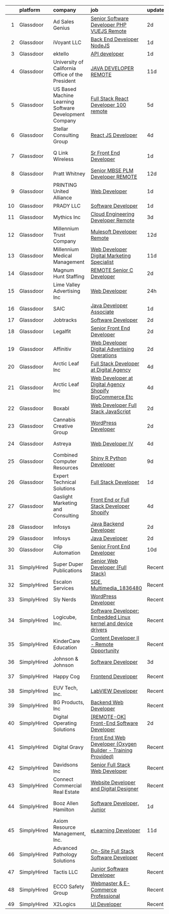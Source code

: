 

|    | platform    | company                                                | job                                                                                                                                                                                                                                                                                                                                                                                                                                                                                                                                                                                                                                                                                                                                                                                                                                                                                                                                                                                                                                                                                                                                                                                                                                                                                                                                                                                          | update_time   | location                    |
|---:|:------------|:-------------------------------------------------------|:---------------------------------------------------------------------------------------------------------------------------------------------------------------------------------------------------------------------------------------------------------------------------------------------------------------------------------------------------------------------------------------------------------------------------------------------------------------------------------------------------------------------------------------------------------------------------------------------------------------------------------------------------------------------------------------------------------------------------------------------------------------------------------------------------------------------------------------------------------------------------------------------------------------------------------------------------------------------------------------------------------------------------------------------------------------------------------------------------------------------------------------------------------------------------------------------------------------------------------------------------------------------------------------------------------------------------------------------------------------------------------------------|:--------------|:----------------------------|
|  1 | Glassdoor   | Ad Sales Genius                                        | [Senior Software Developer   PHP VUEJS  Remote ](https://www.glassdoor.com/partner/jobListing.htm?pos=118&ao=1110586&s=58&guid=000001810e945f5689c8c63313ddb813&src=GD_JOB_AD&t=SR&vt=w&ea=1&cs=1_6f0085c1&cb=1653807014120&jobListingId=1007895537562&cpc=4B4B39186BDA197B&jrtk=3-0-1g4798ns5r18m801-1g4798nsipkmu800-d000c15c1b207bfa--6NYlbfkN0CnuZqHB0fw7qMnYaPcmJwEEhiN8GGpVqO0if3u8nDOuuKrZceSCTX0MNkTfpjoge48nVZr9hPtB8FBMemkCnn9uRSsnu_9Sk1C-pi2ZNsXP38lJnYFZ2LadsD1YTMkMh3CowQp37AU3loUcWaRR_mS__TNDySGYCAw2lhdwh2tbmXbY7Eh7KMGwdRI0GBgOU4tHv3mE3QA1FxYhQ7RPi_g9yiev-mBPHT_uHgemdt-RJLJCcqfXivWdDI27unrbpu_p9AXeBrM-_viBKJXJTP32xSnpgeDPx0-0R7WCKObdzod2sr4nn1usiYu4zm3ZjCk4TS2ldJftAM-2LyrMOzUgQqhVijLuIjBrmKbA_rKP2cbnXVG3At-O-44HyVH7Ax-SGcugYXluzsMw23xyeFsUfnJKIDLwXGW2gBYcZBNC1CG8yCyCca_2QfmSFSdbtY0zS_PaF1equsVXZzZgKlBdCKu3PVGZic-2pOwnnZgYWl_aDIIKAvuexRCOCQ__0_F6TVLzPHMnfr--7ZkhDoeuQLnpag3wzs%3D)                                                                                                                                                                                                                                                                                                                                                                                                                                                                      | 2d            | Colorado                    |
|  2 | Glassdoor   | iVoyant LLC                                            | [Back End Developer  NodeJS ](https://www.glassdoor.com/partner/jobListing.htm?pos=113&ao=1110586&s=58&guid=000001810e945f5689c8c63313ddb813&src=GD_JOB_AD&t=SR&vt=w&ea=1&cs=1_02be4f6f&cb=1653807014119&jobListingId=1007898627594&cpc=ACAF1607C5C1E404&jrtk=3-0-1g4798ns5r18m801-1g4798nsipkmu800-c31ee4cfa4448925--6NYlbfkN0Bs2Ofjd4OsgI7hEPIj0HwQ8E6hj0JPplSdKL0PTkrisDp5svAO3gy9WqkCxWh_9jX42kzT9IxjzMImroualrMDdta4yJFWZQeo5zlmgk6LOEJ3T8V3wlQcuDU6noQVMO4nRMFMBIveRSBiwKn8WXYH9cSCcnVNg-sFF3256WotZpkFt-8fqoReTzJOaaWZZPHBI5ShCDeIrLlQp3B32BTH0_feGqnMqJYnQ7Z7SfTKkf24U5MrgYxBi9OJNhAyOTZ6ADaJPI9F5tMw0KmkZ1NB_y8wSytn-4sKjXEGKFiiHYm-eU_-Fo5RdazonVsTBcxCjuwaIC1pyiQJ6o6a26RNBsxNwnZdN2bimkp8IuNE_626sKdnEXYdmeGz91iRu-HaIHUvYPjdduBa9ma6u9WUrXxntL-fyBIU9xKZLJ5e-chW2_VTFRVfBNbF2K1RXSLt7OOS3auRFzd7cMlp9GxuxTTKTq-r7E7QM987cQ9gUELq9A7Vu49RcEmzZ6jqJSs%3D)                                                                                                                                                                                                                                                                                                                                                                                                                                                                                                                         | 1d            | Remote                      |
|  3 | Glassdoor   | ektello                                                | [API developer](https://www.glassdoor.com/partner/jobListing.htm?pos=121&ao=1110586&s=58&guid=000001810e945f5689c8c63313ddb813&src=GD_JOB_AD&t=SR&vt=w&ea=1&cs=1_cad6536e&cb=1653807014120&jobListingId=1007898560013&cpc=D3E44275D43A938E&jrtk=3-0-1g4798ns5r18m801-1g4798nsipkmu800-499effc080e1b507--6NYlbfkN0CLjQmfy67UqlWxJvyH5uxFrQGBFL1cdeZdgq-fUlKTljvii19VO40o9hODfeR06z5VeUgGmXxwDd1apIz3q5bGrSyFsw2nVv8A9keZ_TV-YXdizNpzTxiyoEv-DYYeu7i0uAdRawfgv9BwPsqBCOdbji7-x1LgmFzzevUEsA-ff-qen00aE-ebt5rEZAWcOtoqJu7NCZ1bh0H_5X7pqI4RRHdw-m96Rj1OG0OOcgSYqp6xnUWwmweAk883gfvef2ywHCdU5-6bIM7R372Qu8EfEOHoBiMgVn-DGYVMmzGudMvGekDEV_IEF1NxjOOjgAC1gCNQkwHSWOdtGdqNjWlvF3lHb2SX6J7Y1mmWHq7YA_BGv1oQtMcE-cMt1j7r0lEnIQ3cbHo5n0dw0DHE3XZywpexxRgcPV2R0TB-Y9eJkRyPq2SwedqcTrWEIxfLyoxg7NnaL20s9m0aFx_--Qz-lPUk6Ti926BVnFvZP4hCIF77wroarL03xL9Gf9lqD4k%3D)                                                                                                                                                                                                                                                                                                                                                                                                                                                                                                                                       | 1d            | Remote                      |
|  4 | Glassdoor   | University of California Office of the President       | [JAVA DEVELOPER  REMOTE ](https://www.glassdoor.com/partner/jobListing.htm?pos=104&ao=1110586&s=58&guid=000001810e945f5689c8c63313ddb813&src=GD_JOB_AD&t=SR&vt=w&cs=1_0daa0154&cb=1653807014117&jobListingId=1007870145143&cpc=A156626C531925F6&jrtk=3-0-1g4798ns5r18m801-1g4798nsipkmu800-8c72652d2de3cadb--6NYlbfkN0Dnp2LephtxTY1B2A7VcUmvmk8GRfnShLS39KpoUMWJLQ0obViC7tx8Ym6rWZ0XkFtFXskJN6u0YhB_JtnhyL_MUg5dxjzLcwnkBDxUlxpCtA8OxFalwu_E4e1aOuRg0l2dhGcseJy3frEr1WGkmRVeQwvNR_7iul-8xLy48amXYYM3X-8DJDL3AWhT-7d6Z1uejaz-vEUwPuOOjnbwbOa9AcLRGKeuxaWaJ1C8YiT7e8t6FLNKRDT98s0dj1IoNDlMOGOa_D9ryxkR1sH2XRkEbynWDE6VPpYeyQZlPUgQsEXxx8B4Wp0xOlXXW-pc2TzzH7xhiir-3X7bdPbGriSO5Laiu8wAkbRPlZH-KhjW1OlHiNqz826wjgGTb8w6RG1gIxSzKmKRyhHU3kU6LZUyMMPHrNr_wKKc0G5GajeiPUuA0bWCbsSaHmHHDf-EFXw%3D)                                                                                                                                                                                                                                                                                                                                                                                                                                                                                                                                                                                                  | 11d           | Oakland, CA                 |
|  5 | Glassdoor   | US Based Machine Learning Software Development Company | [Full Stack React Developer  100  remote ](https://www.glassdoor.com/partner/jobListing.htm?pos=126&ao=1110586&s=58&guid=000001810e945f5689c8c63313ddb813&src=GD_JOB_AD&t=SR&vt=w&ea=1&cs=1_df45fb04&cb=1653807014121&jobListingId=1007885699412&cpc=149B3D5996025BBA&jrtk=3-0-1g4798ns5r18m801-1g4798nsipkmu800-ddc8e17717378d8f--6NYlbfkN0CSV-gn3IqUyQ72S4DWqRNAWMOMkRukKFbbT1DZK8ueMgLdEnb96pBUgjiwA2JbuNGF0SpPxIIV7B10Cj4WLKlTt1pzhImccnjro4QjdqfPh_EcNdlNbWK3fYQw_a9ygKSY3mMBiLpWTjHQaXpX3fHXhGbYyXvDrVYDS_01Mmg_m-mkTCuoTKVb7FVSkXJChXwBFkqq_GkkFxIClwB1Py7sshRBFdx6PliZRbBI2XvbsCvJ7Mqs2pvMfm8HNL6uZX73DOdq2CHmNr2-HWtv3GE63igVeciWtezVTYGvA_DQyRxbOJ2tQv7NsFrwSErLz1gyNLs7sq9wRb38njmn6MFhOavxKKKGOCXyZ6mNWqOcf46-1YKh-cwFbLS1NiN_RT7sTATghDosiIsbpuTVMIkL7BJMryXn1KcmMx2fyu0lwinBDnEFh6vJJPDcy-wzKGRrk97GmVT9el6QBbIhGHKTlh8ThnWK0Ci8IIfFobf3jCelRGmdw8eU24gNlaIW4ZSSaEaAxpsLkgmp2Kxs-stO)                                                                                                                                                                                                                                                                                                                                                                                                                                                                                          | 5d            | Remote                      |
|  6 | Glassdoor   | Stellar Consulting Group                               | [React JS Developer](https://www.glassdoor.com/partner/jobListing.htm?pos=115&ao=1110586&s=58&guid=000001810e945f5689c8c63313ddb813&src=GD_JOB_AD&t=SR&vt=w&ea=1&cs=1_f0ada3c1&cb=1653807014119&jobListingId=1007889997349&cpc=496C5EE6B32F83EE&jrtk=3-0-1g4798ns5r18m801-1g4798nsipkmu800-97180a104c3eae65--6NYlbfkN0C-zR9IntZD4km_Wesm1KEQfJxXmKPuu1gDgE3J9WWnipnzOKUGSmt7nfttg_nyMW1yI2k8Ul34rdkek2_zQY414wF_SG0PCSGMPXjWU7_U-xIz9eZN_-iqO8yIUUj-oGrXtKnIg369g3jQMrzwkGVXf4yJ7nQbw2INsl_fmXxiEPswZMB5R45McHUnGrzIFB6I3WMFtY02aY7lXUJArwBxkFInd6A3MjhKozkYtd3ppuH-bAUiapYO7cOGzV-83KAQIkgne7eXakg8pMygi272XuGZITmW-GlyHzRI1bDGveL3ha3s_sRVZGF5MiK3s-TR4lml395h3ERQTt5qV0NIL6C-0j4kMTqjRmETc7kMjs4fMgc1POe76-cRCCw2AZzuSUaQ-MVr8fABnK1IZVmVWFVYrVm6HyYEnc5xB4ITUW2YO1cIyphGLZLvuuMz0VHZVHeRgR2PQ7JxwUd3hYEoM7eW25UzhZirjnujGwO0umS7WrompoAPVSevdlzGNLS9PC2cZ3E1qw%3D%3D)                                                                                                                                                                                                                                                                                                                                                                                                                                                                                                                    | 4d            | Princeton, NJ               |
|  7 | Glassdoor   | Q Link Wireless                                        | [Sr  Front End Developer](https://www.glassdoor.com/partner/jobListing.htm?pos=102&ao=1110586&s=58&guid=000001810e945f5689c8c63313ddb813&src=GD_JOB_AD&t=SR&vt=w&ea=1&cs=1_972dda4a&cb=1653807014117&jobListingId=1007899211822&cpc=2E501789DE211149&jrtk=3-0-1g4798ns5r18m801-1g4798nsipkmu800-ed2c635e53c5a919--6NYlbfkN0C1n-7uwLBmXreK9Hz04i1NaXR3ByHk8AHoFYtQOHcuct8v_y8Q8Nx7VN8nEPBN_jboIi0IHUUn3UfwUUKdVW2VhENeeKnEx5kMZjYaVGmfZkc0yAv5v91p0Xw3eeruN3QXteC0skwkNIveu6TFRC0Vn1Ak93wupAfGKu1wfqPcmKw9eYs3q2-mFLvzmXnT4M_Q9hP6nAdbXUbROsCvnwfI0a0ksGvU7APhTSXNQI-Uw7AVeDlaOXFTMwxZRDhEZlWe8ByhEqxnmPzgmQ-ppyAlrsl8oGBH0vpDqci66DPl-7UIWjWaFId7QA4j95LHzaVc5e0gRp8Fo85KSGWnNUssd1mDZ5X9h3UeLhnHsz5FdfyGy5bwB68zudVJOhQ1595feFpQKq_cF4XNrCklSoGALI4X20n5829xrdEMBVY_DCVN0iGHSXzDqFlUX-I53uS4qwpXWvBIIioCFig8bRju-iVMFsE5_ukCwbu6CViTOn-bk7UKTmtYLWwFxyWUuHUeIDE7Dd7E1w%3D%3D)                                                                                                                                                                                                                                                                                                                                                                                                                                                                                                               | 1d            | Fort Lauderdale, FL         |
|  8 | Glassdoor   | Pratt   Whitney                                        | [Senior MBSE PLM Developer  REMOTE](https://www.glassdoor.com/partner/jobListing.htm?pos=128&ao=1110586&s=58&guid=000001810e945f5689c8c63313ddb813&src=GD_JOB_AD&t=SR&vt=w&cs=1_d8b7c725&cb=1653807014121&jobListingId=1007865501586&cpc=45DC3EB807283E85&jrtk=3-0-1g4798ns5r18m801-1g4798nsipkmu800-a51004b28545bd0e--6NYlbfkN0AmeoOzMpFeQa4nQauBOkgcasiRGbz5T5YfctgmEyRynu_B7G8R18zY3QvB_Ozxzaa_Aq5b-oEUSjsLHODoWQDaA7RdtE-QN4mSB7B4hf6V48DBggxRggw5aUXBOttuuONLVu0RGIvKthxZP0NA1GttSvPBxSIn_JEhtNqcBdLD4XOHDJ5ibDz9DMzZV6BB8qw8H_LvcSOeA1r6x5xU3Q-UknLQLjv_l8VaiARvE7kDfq6P4hX_0kmJSG-Wx7yx6EmO8pa8Zs7wp8FiAU5ZntUZVgpVZfzwniESDbUEJy_FTEc8sEbkNgkk87KOClfQlkXAJPeJqPNIjxsmBmK8TgUozp9I2ztvOzflriqGOxXNI-migV4aTL4OWUU6p7NcsfpRneiR-XzRUNzX8ZVEqVGVBwe3_FoD1rp9yqE2MAMvmoR3GHvqnd9oWiWBQ3v7DY0FDFNOciUe04YigjJiY-0EMYm75IcFKiQpiI_mwm4Lyhawn0iB6l_KD61I9V3zEzjTfXyvAFh7kQQJI6lIaZjBfqQiJql5oQnrnIIK5eXb-5bU6_qZkND4Zvnnyje0gmC5VReSatTa7SlodFzzAmi_EQ1pnTkGw9BwLRrMURXJXeFtVfQfwamA72vGbgQcbYbMu2Ffhifk7LIiMhkQFpW47LlyUw11pqoUPqngN_yjkvZ7A6fjRVcpr5T8FSTdAoHyglO4BvZGad57imnyuLTx064BhiGJKtu45O60PaFSg8mnoghXjEo3vhG46tnZxQr55FxuHJTrEs0YXJB6LAMBun6iJIAWiBO4pyBSe2cdcFtEitqwdYq70TpSENlITTmMxog-MX3i9g%3D%3D)                                                                                                                                                                          | 12d           | East Hartford, CT           |
|  9 | Glassdoor   | PRINTING United Alliance                               | [Web Developer](https://www.glassdoor.com/partner/jobListing.htm?pos=122&ao=1110586&s=58&guid=000001810e945f5689c8c63313ddb813&src=GD_JOB_AD&t=SR&vt=w&ea=1&cs=1_da20bb94&cb=1653807014120&jobListingId=1007898385089&cpc=D3E44275D43A938E&jrtk=3-0-1g4798ns5r18m801-1g4798nsipkmu800-dc81e49fc931dd62--6NYlbfkN0CRj-sOtPusTLJq9MblLSm6Cds9QWEY5eHHm3cA7ZelnFRzC79Q-ko1-LazN7AL-IGfamo1ZcxnpDw7aZD40s5A8rpCvNB6w3VlgB5HW-HqSTLgjU0um8546ZPGPmEBQ782FxJ-OhvmLxVZQojgLs1JmzLimVPSIol3M114wpxtD0-SvkhtldW0v23vmkd0BcUMgOyoIoyA8RECapMSEuxHKi1kcc_hVfZVNcz45bYFQMVP3gxb4fRD-pJNnzgYfeg20cpLOKRyYngT4vx6FnHk7D0uUVYLSaGKyyFaVMGec8_Owoy0OL6ipzNjF7iha9mw9sfN_NTMC2iZGmAqgu-38IIu2c4bew3zf2RhXf448wBSw8Q_Ebfv8Waaow7x_uLCNolN_WdDFbSfbT28D81D7j0S7JXySwXrVyUpkIlsbckf3VU84K9-Px6rLMCnbxjvUTxRebA8WgR8z4S4U3RCt6zGkzldg19jEo-kseEdUFioAkOLVM5CitBdpgz-eI0%3D)                                                                                                                                                                                                                                                                                                                                                                                                                                                                                                                                       | 1d            | Philadelphia, PA            |
| 10 | Glassdoor   | PRADY  LLC                                             | [Software Developer](https://www.glassdoor.com/partner/jobListing.htm?pos=124&ao=1110586&s=58&guid=000001810e945f5689c8c63313ddb813&src=GD_JOB_AD&t=SR&vt=w&ea=1&cs=1_9dab66d7&cb=1653807014121&jobListingId=1007899234090&cpc=44CD5376B8534B8F&jrtk=3-0-1g4798ns5r18m801-1g4798nsipkmu800-e235f5c148da9244--6NYlbfkN0Az4JpwJVrrADXu_DWxmLyfhB9mRULV47dHxhUQSI-PgmURozpRjfO-WvnJiSuTa2CLcxPPEk4fywdmqRpgMPtTOMzpC3eyQ5Y9LecCKVYrKbiUGjJ3GkCcZ17ev_LOtX-MpebN-puXcA0-bPvwBstznC4-upckLMOBsxZGbds7snIQnXC0SOaDRpyvpUXQO0PzSrMfNiL9z-SEElt0LxXIFiyd89p960i-y2lcSNquhOIrkE2lyIHlVGeRCSZlFzzGhpJFec6PjU3dbT3cC5yRPBBH8labQvVJ_bToNlOUfbJDFjBPQM-_c11Wu973J8x_fdp4bSXf1Lz5jyYlpR7IonjHxa5BXHOMphSz8QRe6MoOgWUBhORrxzNptORLkmodCM2g651y_-UWlL74WzG2h45ywWOJm8Ls0CqVn1eGX6fclI5ZD1l7INUsD9-zcUUSRPt1auYNEMSR7KRpdzO_d16sbrj0kjwAXnMBWIjASKn-ftNfibTDUfeys13xPD0%3D)                                                                                                                                                                                                                                                                                                                                                                                                                                                                                                                                  | 1d            | Remote                      |
| 11 | Glassdoor   | Mythics  Inc                                           | [Cloud Engineering Developer   Remote](https://www.glassdoor.com/partner/jobListing.htm?pos=114&ao=1110586&s=58&guid=000001810e945f5689c8c63313ddb813&src=GD_JOB_AD&t=SR&vt=w&ea=1&cs=1_1b9a405b&cb=1653807014119&jobListingId=1007892866142&cpc=F793441F64F6F721&jrtk=3-0-1g4798ns5r18m801-1g4798nsipkmu800-3e0d522f6bf833ed--6NYlbfkN0CgQJE5u0W1de5YByp_XcVos34ugMuJ0GYWcyCERFOtZfKmRVqZ9Cw36sMd9z08XHleJ-muFSdVQuJK8LGEKmSd_IPMO-gVgqE4-8m95flZKcErevrHyioolIfJUwqv561AE1b7-TvlWfQCIFR-iIhUhqdE06yVBEqEEFx99CXt7HYlXRSjh8P749zQpx-5_avkOA0WlFaPlL3yyUAT6mzN_JKThqwocWjirN41THjxbGiGxDOHRt683llnPAg5dlCXvFgoBzGbBUT1DKyrNIGW48Qb2ifiFoO_DYnCvnyFJwtgxe5ZZdnaWc1wy58kniU6QaoRDYrvDifO6iZlabkAIWJusnC1itJqFiXincgpY56W_PaK9yUlB3TegjzqCRbzcmyNKITjfYZgePNt8EvKqWGCdGlc_qDnPs8ozIzdgAIFoTFFjgY9TdE5XkybRljs0sYJBKVCeEgijcN9VBJ8KBlN2Gv6QWhO30Xg-nn3WbvUOlGZrRDC5AT7N8O7pI55cvMJ6H7TW2kiWRb94V1y)                                                                                                                                                                                                                                                                                                                                                                                                                                                                                              | 3d            | Remote                      |
| 12 | Glassdoor   | Millennium Trust Company                               | [Mulesoft Developer  Remote ](https://www.glassdoor.com/partner/jobListing.htm?pos=110&ao=1110586&s=58&guid=000001810e945f5689c8c63313ddb813&src=GD_JOB_AD&t=SR&vt=w&cs=1_d3c53450&cb=1653807014118&jobListingId=1007868541025&cpc=6BBECBC74F3AC36E&jrtk=3-0-1g4798ns5r18m801-1g4798nsipkmu800-1a1318544031b412--6NYlbfkN0BwIStoljkgNLQ_aaIvu2n5fELbYajyHAh3N26XwBNPgLJpW2nVmDN9_AV9NeK8dV1opKRavOBDGd3gxo2dnUc-YkvySpbWo4_6hOZLIgfuEZRPqGEKvsAU-bpntV97BqQg_LzjH3bkOelyGANgCsQTsDTsCFQwJeb9R7xL4wfky9DK3aArgEFJrQPmlNvo2gbW9mK_eQP-tbxEQMpUQwtoap_yRfMTa_cYtFJoGcPuP5EmTQcbx2b6dx_3bVSLrkZ0gxrSzSBZz_RntDnvm2MSsTkmZ0XZjptQSNY_3FwclLlSwXWOH_NdmL73MkAgek_Gu4zKLZleVvep561s-6t6bq0xYE5PYgVWt9lMAG0laa5rJXsP_dBdNLntsAjhcqV07vV1ocXwQ22hG8Gbtx0syRiW-RIxzJ55MQpUBMViZzVs6Np9uEdTX-aRgStCzgiAi7IBoZ4_0gLamCxVP1xHXPToJA5zDWC8QL2Wze1fNyyt9vaYeFcQNX26PWd0qYU7i5lO2stuhF8lMJOgn4VWlMDil6hhDpTIOwkbFQMH8g%3D%3D)                                                                                                                                                                                                                                                                                                                                                                                                                                                                                | 12d           | Remote                      |
| 13 | Glassdoor   | Millennium Medical Management                          | [Web Developer Digital Marketing Specialist](https://www.glassdoor.com/partner/jobListing.htm?pos=117&ao=1110586&s=58&guid=000001810e945f5689c8c63313ddb813&src=GD_JOB_AD&t=SR&vt=w&ea=1&cs=1_58f44c51&cb=1653807014120&jobListingId=1007869986025&cpc=70E6D4E49C80165A&jrtk=3-0-1g4798ns5r18m801-1g4798nsipkmu800-3759dbe9a4ce3dae--6NYlbfkN0DudeOlpYjH2znl6O4VAEvkbgsbUODH6HZ0M1jTGfOFLdLGHo_quX3kksj6Sw_-o-f20h09_Oa90Z0g2M6L88BT0w7gjCunakcp5p5qTsrye5y3ECCOdSy4plnrYOLqIZFCMOwjWA3vo1saPraFjGFBsPWUtmrl7IbQXbkZ_VOQ0K3Yp4oFUqLtXr5nxpLKDTKBWAXZPqxNOE934wLkMtnZHPb6s7uALfuGux-MyV8hnJERuJYv7Qhy-Z9xm4WY6yDeyIPIQb5FdDVS_kPcEf8fM6yzfNoyfgG37O7UDV4zwsqsb10eEjpRSsKCFrIlSqNoKTYcQgxSk9NlEaaRgiwBtIAGdPWwIFd1aKenm3xkMAmUPnC67fRI3M2mqgcjqXLUoaM5577kSSueRdD2IP981fQdKUP-eTFba9fRBAhBujzmqq-59JjKYQxVdpZgnkNOUsrLAfy3G8Mdt8qwX9DjcciuhzVfnh6uDmt5q8fn15kM5izZTXL-KieBJQyuQIM5wx9QTBnUs6uKYaTtjuIZq2BQPnzEUO4%3D)                                                                                                                                                                                                                                                                                                                                                                                                                                                                          | 11d           | Melbourne, FL               |
| 14 | Glassdoor   | Magnum Hunt Staffing                                   | [REMOTE Senior C   Developer](https://www.glassdoor.com/partner/jobListing.htm?pos=105&ao=1110586&s=58&guid=000001810e945f5689c8c63313ddb813&src=GD_JOB_AD&t=SR&vt=w&ea=1&cs=1_06662645&cb=1653807014118&jobListingId=1007895703422&cpc=88FE657033F128A5&jrtk=3-0-1g4798ns5r18m801-1g4798nsipkmu800-5c8d2ca6aed499a9--6NYlbfkN0ApPMyXrjGHNZ4HOtR5bp3hW7-r3UAVomwaSEEjEZthep-agx4oXSa08i7oVUDa4fdpEF6mbITvhwDlNrvVNhxfsTx-J39Vcns4WqK86tj1148_EznPhsx56KjHykb2GGtUxZJIxAnyn13CHKeM0IdrILnB0fMNxNkYyFPSrQu4gliDPcKUXcmK9pj3_GWPqYGsB_Onyw8WIxLt4JkB5ye1ODscqy8LGKLX0n2-7MnloB2cY_F8v1X38osZ9H5euaPR6x1SdaQTciLfZ_MRAigOK2qCq0fGfMyAXTvAmcsroPRdiI3iuxFV9Q1A9KX32xJTXDmb4hYptxxqepKlTh3vIgucF5jvTYjD_a7FTGFmmPpZFFGJAoIFtZAbBL9tSeHrIOddxv2iQC7A8qo-2xAj8C7G2ykscUsKCKiZC02kfIY59DnIhKiyNdVSTQ3rXNSMNhojo7pJLpw32Mcmzyp9jtVuC2WROGAnvsJpOQATfrU1Z9NalmqSXPQjTWtPoQG7rNEXF2jn6KMaiNVpghta)                                                                                                                                                                                                                                                                                                                                                                                                                                                                                                       | 2d            | Remote                      |
| 15 | Glassdoor   | Lime Valley Advertising  Inc                           | [Web Developer](https://www.glassdoor.com/partner/jobListing.htm?pos=103&ao=1110586&s=58&guid=000001810e945f5689c8c63313ddb813&src=GD_JOB_AD&t=SR&vt=w&ea=1&cs=1_d6d5f6ec&cb=1653807014118&jobListingId=1007900012361&cpc=D1AB73242940E063&jrtk=3-0-1g4798ns5r18m801-1g4798nsipkmu800-324aa769b9f57d50--6NYlbfkN0DZZww-p_mr8GWlqIRBY21Wjl_Fk3kglyx5_HcxykVqweErWnar7kdIsclNeSzxr5-skRN3GO05n99IWbAgiL4pqCie00qKDHGTIU5S50Zy2HalT5oo2ztda4NrD2SjC_3aQfW0hzG6h_AHB8pa52I3G_raVlRMYZT9GVz8VpUhazXP_upPSFGs0ebZDd2j38oCwGnxwiYi1gCplIIQDN1ClR8632VMTPkqxLvfAiy3RezHws2ujIXJYuWKNGgu8V7KS0TIKMLqM7s_71TbyhIjZ272S5qMlodDVzr-5vyf6UMBqXgui6lCssYyxzgQWSFQgL_vT4r4fLnlPEGL932r0jA7mXOaMn9SCwEG3ZKlYHhUYOr5pFCIW2xkcsHwJm924IPqMktCNZeUf2YIT7csBJPg_5rhhcAM8iUfpXO2z-x26n1mkyA9ky0FUWLGaEoRliAfL1qRxtF1xbX22r7evkWwC9Utkrk6iNyDl2w0dT6m3NQ214b_K2C8IsLf0qxEBuXpyWhA-A%3D%3D)                                                                                                                                                                                                                                                                                                                                                                                                                                                                                                                         | 24h           | Mankato, MN                 |
| 16 | Glassdoor   | SAIC                                                   | [Java Developer Associate](https://www.glassdoor.com/partner/jobListing.htm?pos=119&ao=1110586&s=58&guid=000001810e945f5689c8c63313ddb813&src=GD_JOB_AD&t=SR&vt=w&cs=1_c98a09e7&cb=1653807014120&jobListingId=1007897899695&cpc=FB7E4A1762AE5BEC&jrtk=3-0-1g4798ns5r18m801-1g4798nsipkmu800-df0c66395f7e78fd--6NYlbfkN0AauYDK0PcpkAAwvqsYr42ytNXSoRmB0ySYhRIkJ-ozknMmzV10mP9D-ZXILu2789aPPnKN5DUYswoNyPUMPZpFXR2l8nNDNtb9X79hSBbVTB2xXE3eCt-xtK3o-bVb1XYUNZkVRGGbSeCDdEmcEriaThZizcXO1NUiqvsyQZZom6_a0LwvMJ686corr3-RWI9Tn-SGye__uu8onViamZQWqS45495F1YlN7vZOXQ50YlKhoY7uY5r7WufOzIwQGaW7ljSzUdjp9NCbKoS__PkTxStmprznu-OMRVQMYfhhR0dJo5zQfzKABe4gknU1cSL6De052PKdhkYD7iJQA5SJHHHj6nvhbhPcTQeADE_PWdXpa_0ya9BiaXFWpT-ey-yaHUtG4UxLy8EiMFEoBkg47TpM1xjh9_Ibmibc_7KL8cmASdXHrsxyzYsfLqj2Al2PS34mqySffgENWD8H_eI0-d5TnKMRhPvdlr4238fCrVq_Qwgz004cHrXcaFzI7QbVb3pQ-0XmrveISF-iywzFKSWBFvyAU4n8ESa_AjCnrvZM16OXslZLGSH86WxnlOIPLCPsP5qxJvEIfB5_nVA7QUInogBydzGboNqHsrauRNrF6_qPPLaTGCKGRNSVE8JatB0RN97scjd421Qehr4msrqIBMglH6OVi157SkGai38CF7RNkmaHxzL23o9zEh_Iex7aIySeNJfCABlPo8L61YAPBpzPK8EE9PmzSh_RI6AiB5DbxWc4o8dZGALcA6dm7IMOW5p79YDsTAYcbFrjcB7uS35J7eSmVabflP_hdn9XaQS6jm49jERcsq6rmcsqksnIRZk_Key7e7Wi8zy-VshzorTa4mmzpoDwKVtijNuUzrmFPyDrxS_e_NxZNO-BrxPLxi8nSpaypPmnZNaVkh4Swovs6kuge96u6Rv26JPvWWZq5QMg4SXlkL-jBr5CqNgXlfhnWVz_0Wzm5LOhzAil0kbbBhWfvFmuvuQs-nhEHmbtUgnLyRpaiqbe9-w%3D) | 1d            | Ashburn, VA                 |
| 17 | Glassdoor   | Jobtracks                                              | [Software Developer](https://www.glassdoor.com/partner/jobListing.htm?pos=130&ao=1110586&s=58&guid=000001810e945f5689c8c63313ddb813&src=GD_JOB_AD&t=SR&vt=w&ea=1&cs=1_8605f1df&cb=1653807014122&jobListingId=1007895494832&cpc=036CEF58F9688075&jrtk=3-0-1g4798ns5r18m801-1g4798nsipkmu800-b90f87937bde63a7--6NYlbfkN0AM-MkqZ0hUtGiVdHIrk1Eibplew1JWmLuun28b0xIKH0ePX5yctfbTl_s6Ocw_2-0-xIqjghaF4LXDO6ITXPBnqxH2e6mXZKcugSFT1Cjd13g45sWuh6ps9O4dmpxOfbAIXdb6nE8kJ091B9aJoqk6TW0LEtelfG8_1_RrpdY8h_dvRtL_-GOmsJssV_-LI1ww1RWrCwjTHP6THP8iqjWmUIloa525nbzbBa03GW71ET87MYVbMBI7sAgjwepyJLl30npm6efqsnwStli99_0tUCz2VFh7EmKe0yb6F2DzigFehGHkk1izOniJgtJAPzyb0mXJto2lboBG6aDDqmc6TG8RmoCIALB8L30tqNwKhykXhsGkkmwiw4MpFDwggkljOi-y924Sb6Srp6qwXVzi3-UgQ929s41QOekgORRzTtfQn8tuiKoCLeXtmciGE1l3gslP0ApdHoJ6urNmpIPnmoXmMZBNtQ3KpaUWa0CI3MNrkjDMj4g5cK6r6tjHs0s%3D)                                                                                                                                                                                                                                                                                                                                                                                                                                                                                                                                  | 2d            | Florida                     |
| 18 | Glassdoor   | Legalfit                                               | [Senior Front End Developer](https://www.glassdoor.com/partner/jobListing.htm?pos=125&ao=1110586&s=58&guid=000001810e945f5689c8c63313ddb813&src=GD_JOB_AD&t=SR&vt=w&ea=1&cs=1_8ef752ab&cb=1653807014121&jobListingId=1007895236462&cpc=C19BE7EA145E205E&jrtk=3-0-1g4798ns5r18m801-1g4798nsipkmu800-933b07dfd4c6be83--6NYlbfkN0CxFT2HWqTq8mDizs098gCJTVHR58R6M2w3_w17s2jmZa3SxZxSjjIqC9O3o9NhfALvWh24vQWT65uprqv2rvKNlW_kbxegJ2KTyrt5z7m7YFfrTIPsMZ0nDAkzQwSMEm9dAIAVo1Ay6FHXo8C_Lb3b50NuuzdvDorxnAH_O7ZoMO-_LyUhUMcCiZtXH7XwBejLbexV5s4qfSfhtGHtSs5uR-fYHEb8tQecX0Dw8FoZipr5X9vM__SvUHrVAg5yx2iuMaavyv56w1X97DH7-rAtxpf-0xwNuKuRVOvhSZik4trv0MSwTwc-K9K0lleGz7lWq1PnCB6HJvV8I_NZ32PygSMDqmSHHgfv0OJQnL8vdwSvt5xLYKIh0W8xqrxWpYpdnryI00BN_1C8-Jj0mBIIhzchqBL8DDNU1GyfrtDzWrDQq5OlK0f1FOD8JpS3Z80R6nkLU1JYM54cEZLGQ-HF7snFYgjp-BWu9uRtVcBuwNqk1TKsBFGW0uNXDe-n3lA%3D)                                                                                                                                                                                                                                                                                                                                                                                                                                                                                                                          | 2d            | Remote                      |
| 19 | Glassdoor   | Affinitiv                                              | [Web Developer  Digital Advertising Operations](https://www.glassdoor.com/partner/jobListing.htm?pos=120&ao=1110586&s=58&guid=000001810e945f5689c8c63313ddb813&src=GD_JOB_AD&t=SR&vt=w&ea=1&cs=1_fe036b9f&cb=1653807014120&jobListingId=1007895551896&cpc=BAB9AA3F436D8911&jrtk=3-0-1g4798ns5r18m801-1g4798nsipkmu800-25825ff8010d79fb--6NYlbfkN0CEeptSDSJRdFHdgLdSoRofhgpR0AjgnI35T88L0i4sBqovLyy3Y1urXYul9N24X9EMKJWsGVuiiLVTazFMz2YT20TdSIW5VJR-wU_WMYL1FAlLAeC_YCRjS3kDFO2_fiFKvsDiLhAEsyHKeRdEppoyo_9_XeYfgfZbeh_HJ973gFXcsrwDPYgVXzqWySC4jZeki2j45OsYrit1gLQrwGBN6D5mMde9mVnIqwRMlL9Ez0qG7S86lf1sBXT5FyWFm5bNRl3TI2LsEOcyvo24OA5NAjyul-voE3yqXl-4TtYaG3Lj0c0alFbCUzGwBxLhgtXyVhXbH4G2804mhkAS9DnmXLFAEapbr4t5au4DeFzvAFjWfAIyNVZx8NdMF5s5nMu7LNQ-g3Q_zMvxgAe4PxDQaWpuwKO4zwCDIN23EU0MEft9wrrCJNr61MONEM33Rw2R1oAoI-gv3w%3D%3D)                                                                                                                                                                                                                                                                                                                                                                                                                                                                                                                                                         | 2d            | Tampa, FL                   |
| 20 | Glassdoor   | Arctic Leaf Inc                                        | [Full Stack Developer at Digital Agency](https://www.glassdoor.com/partner/jobListing.htm?pos=101&ao=1110586&s=58&guid=000001810e945f5689c8c63313ddb813&src=GD_JOB_AD&t=SR&vt=w&cs=1_76d3e65a&cb=1653807014117&jobListingId=1007889604365&cpc=23D1D7905F5E0EF7&jrtk=3-0-1g4798ns5r18m801-1g4798nsipkmu800-ff8aeb27d06fa5e5--6NYlbfkN0BRhiKLDrkt0KPgqSD4-tjrC6mP6XCX_E8VZV6GD-XSQdG5ajkUiVuxVHj3H0ODCZ-Goz7LQoXZ-OvStn40N1_OEc2zw4h38LlruHMnQ3TG7wImikDEWBfwtnvyD-reCToq99Xl4eXYauIyMeBRzI3J2yBkAeOELVsc6Do59Xxl3syRfEQ0jYt44376kUboJsCuBeTqvnbNQakniQUVbPHUUXR8zWxat3wOx52Mnd_QZu0_gJjJCuHjCzvA33KP67ggDlEDv4pUgh-Bscyxv64dLkktBCIKJrpM5i-rR5jnv_iH4IsGr3j82sKMRXYIhBqog0eM_Mq2Q5R2zRRRjoPnu06CfRsxsrarZDKfrrgv0TALWXPRt1flH-f_M5R9gCyXe6SQTgNaWFfhFiw6sBJbFIQIzbLNis2dVa5Ay7GbEoZWQK5C9VbVU0I58SHA0rsGhvq43GuvappiV-nxsDWvJRKJiRkmHvWEVYWZopESGJjC11aDAbYckbKB_B5aGxjSNkNCG2fRhWC34GBW2kRWr0UGYrV4boCbw5JslxxLSg%3D%3D)                                                                                                                                                                                                                                                                                                                                                                                                                                                                     | 4d            | Remote                      |
| 21 | Glassdoor   | Arctic Leaf Inc                                        | [Web Developer at Digital Agency  Shopify  BigCommerce  Etc  ](https://www.glassdoor.com/partner/jobListing.htm?pos=106&ao=1110586&s=58&guid=000001810e945f5689c8c63313ddb813&src=GD_JOB_AD&t=SR&vt=w&cs=1_e94e9af7&cb=1653807014118&jobListingId=1007889589877&cpc=1D891ED3EFC3904E&jrtk=3-0-1g4798ns5r18m801-1g4798nsipkmu800-c124af17fb860030--6NYlbfkN0BRhiKLDrkt0KPgqSD4-tjrC6mP6XCX_E8VZV6GD-XSQdG5ajkUiVuxdxELvoyHIJYtn-dGxMoE4LDh7PPgioNHb3hl9LWLQPivZ-krc_LrRz1kVMl_E721rZjSOdVOaa-1iWSElxmRWZdqLVcANyB7eIXILaHkjWEMzqKsLtgKgbGn8FAu7SFYM25K3x1X0SfwguMH06s88WLd7dwnPg70o0HuKH8StnTczyZOXPRGo1nk4oI7-XiZjGlxYRf1DVxuNgA42Sxze2W-RWJLLx12zVK9nbXSLXvJj0ehsxo_ZAEc0mkHsDPIng3d2QfjrD6LiSnHVTA2vXAsycfRZUFH4zyL0pN4ameHPWGbfbvxETMIyKd1wTNEX9bkBHozFdAl-n3goxg1bAv43cI0io81a4Xvx3lMLr-MYPVoA25umBEaIRvOgdBpjBZ2NTRafB83uy8pLwHUntLF7b0jB6liavZKM6Z_5gw47mUfwefpgJlwzPROq1YfVg7m5mQHJXLGsMRShbGWKGm5Xsc382YLITphQGaHVSk%3D)                                                                                                                                                                                                                                                                                                                                                                                                                                                             | 4d            | Remote                      |
| 22 | Glassdoor   | Boxabl                                                 | [Web Developer  Full Stack JavaScript ](https://www.glassdoor.com/partner/jobListing.htm?pos=116&ao=1110586&s=58&guid=000001810e945f5689c8c63313ddb813&src=GD_JOB_AD&t=SR&vt=w&cs=1_8b597fea&cb=1653807014119&jobListingId=1007895175124&cpc=18C9CE28155C17C5&jrtk=3-0-1g4798ns5r18m801-1g4798nsipkmu800-df6b16c93de8cde6--6NYlbfkN0AZdaSuYPnCWRk5apRml9oqaQCY6p5qKbmOsixDGSNuWVB9Pcq1ZaJQFmHwVIAbQ1fz2p7gX5VfbZ9VWL2Wq2BLtoRuIQT61t_9TFf17rgI2acC5DzUvyB1aHBJR9VIdF3KwLSIIaT235Hsurf8B041SwhIuhC5B9FuX9RX55ralQpLkMu1WUg4wBLUX-vRZfIhhhWZCbjNCSo6C48PkQybDVCCQYNuorvsW3raJ7BxsZW0rUgAJb7qHfAMeQCjDg3798-cZaQ4ErmWm6CDF9MdvylBr8FUyJzlYAojbrysc4_G8U76HRF86vT8GLOxtiPEQ2tO4rqv_v8JAeU3xhsPSkT9eCZy87-y6zFZLqdnEaWUCZ8KRLTWi_jXNJguDJpt_Oqr1ZKXbDMq2uc_JATdz48AmuF5-qxh9PG8Dav3tPPPhecPwpif-e0yLs727nVphCVKt88h_lBVhcalLD9hfYO9U3GbZdiyrfFTU-P2Nbc229FrVx9S5P4MD1oU5_tkmZUdx9BPyY05Htu5vTii)                                                                                                                                                                                                                                                                                                                                                                                                                                                                                                  | 2d            | Las Vegas, NV               |
| 23 | Glassdoor   | Cannabis Creative Group                                | [WordPress Developer](https://www.glassdoor.com/partner/jobListing.htm?pos=127&ao=1110586&s=58&guid=000001810e945f5689c8c63313ddb813&src=GD_JOB_AD&t=SR&vt=w&ea=1&cs=1_eba6912f&cb=1653807014121&jobListingId=1007895178978&cpc=4B86475FAF393599&jrtk=3-0-1g4798ns5r18m801-1g4798nsipkmu800-816bdc493e0abeea--6NYlbfkN0D3TIwmCaVq8U0--cooLK0HV9Y5uKHQP5t_QbqM6bk_kRmy8cy96QqR5OWxkFosEDypezX_rY9E27OE-JvW5xOVJntv-xQU8OEnlHBFgUXOmnYQTPuUmfeMolbXgFxUcU552igQW_ec1-nrnWqO1PTWB4d7U5CKFfjafjbmGY5t8rtKW3IAb0JbTMYBkKHhWgiji3dVjED9S2-tBJKwshp2H_7JCvCPQX0m5k5jhY3hbwFvHGYjqkVMrkEPB76M34JuRL_lSBdVTDzPGcxdRzT2YxkpeRf6-oFn_5wjFQg_pre6MWyoJfSYDyNONY3qhyW9gNwelB247X4HiDEq0uK-NO0yAGJbpQ00OyN3FJCiViG4ne66IzR9cKzYsjXjT8u4DV1APpIgavcTkh0XUc2YZ3TXeGNjNnT_fE9QMkD-tY0TmVyOR6y9axWNIZRlj_KeyWnDLnYzL4C9_b6y-rbYXz_j4QFiKKFgUveqxYQIhR4fS8aHRygnRM0HKU9ZgGc%3D)                                                                                                                                                                                                                                                                                                                                                                                                                                                                                                                                 | 2d            | Remote                      |
| 24 | Glassdoor   | Astreya                                                | [Web Developer IV](https://www.glassdoor.com/partner/jobListing.htm?pos=111&ao=1110586&s=58&guid=000001810e945f5689c8c63313ddb813&src=GD_JOB_AD&t=SR&vt=w&cs=1_888085ae&cb=1653807014118&jobListingId=1007891098188&cpc=F1F9710DED3F09F8&jrtk=3-0-1g4798ns5r18m801-1g4798nsipkmu800-b56f5828b3e5675a--6NYlbfkN0DzjjkR96VRVgqXxFjgOfQELqd_1fMsUbAVT_-mHoKYhZ9_EillxVXXkJmMq0jSsymcsyBzi10ZUphSc-BFlBkP5m5yduD0o1FRqeam6BXRAPAnA8uV1WBsinX-nLMHkaiRkp9EhigWo_I_43HZDxKLOIXrB2353EJcN37q-H8N4p8xjjSAl-MXYUChSOqMpLAtDClGyYbRg3_kXcyA5DI0TfRvLK5RwHDrl3WrBNCihKR_W3F4-J4_uSAon3HuXdd-xKP6eqJX9jgAKugI4SaPu5Ds8goejX-hMfiLyNyKHn7nLKLB2Y9xhNQuD0YEMsc1J1n-k2cHvDg8b_0sqKBZpDtcnlFX1NurxvJNd41o8dQXarMAKZ8cXQHFFAMFnyuimsy_BYK8OKMJXNkQqKtpt19iQyHz-m2caE_3h1kD4RqkMcOtgaqZ9piDMaxi1YDI_MSGBqyTDaPsceCO5M9yzoIvPZPoKX0hh87ClxeGyAIoGNWQDQ1UGXsh_swfoqLUc4tcsF7tQUjWemDVmk_mRop-KplezSc%3D)                                                                                                                                                                                                                                                                                                                                                                                                                                                                                                         | 4d            | San Jose, CA                |
| 25 | Glassdoor   | Combined Computer Resources                            | [Shiny R  Python Developer](https://www.glassdoor.com/partner/jobListing.htm?pos=112&ao=1110586&s=58&guid=000001810e945f5689c8c63313ddb813&src=GD_JOB_AD&t=SR&vt=w&ea=1&cs=1_7c5ad760&cb=1653807014119&jobListingId=1007876827032&cpc=F1339989C5CB8906&jrtk=3-0-1g4798ns5r18m801-1g4798nsipkmu800-4a582dd86bf864df--6NYlbfkN0BldYzZX3Rc-W91WsmH5NHExfqmo1VnWi5oaah42hwmwNL_wpkNzZYBNx-PPd5ttkswrV2JeoLvuWiTEk3dCeIU6yhtzogtH17byUUdsf-wTAjaPaQ7G9fhizdDbOAppdVCyR_6LZVGc1UN_zF6pI9a38GleKZr4BCd1s6jYCtn29e-qe7OSq4NtmxCe9s_py3SCrVXbE1bMhL534KL6wQ7MpHBHb3EibLVELUgWUe05tn4oeXSK-2Dg6PByZcE1e0bDt9rvWn_mz6AeEmVrLSSnRy8f2FN8YJQOpikkx3DI1JuKTXTUmLhQWauXBUy1-OZugGNAysrv2Nin_k_vk4wwsNdk19JBT7svkrWoPwB987kKHjPevmj_0e6z2grCaaUdvxcYjdFP1EHIbYgGxZ9IhuoVgepOk41ugKy368mOyCS-7ahocY4FWOPynYYmPz0YKZtqoSbWWDFpY-Gofu6BCsmP76yaF3bdSLydobxvD1xJ2F33E9TXVOV3VITsdw2W5Z9566ffw%3D%3D)                                                                                                                                                                                                                                                                                                                                                                                                                                                                                                             | 9d            | Remote                      |
| 26 | Glassdoor   | Expert Technical Solutions                             | [Full Stack Developer](https://www.glassdoor.com/partner/jobListing.htm?pos=129&ao=1110586&s=58&guid=000001810e945f5689c8c63313ddb813&src=GD_JOB_AD&t=SR&vt=w&ea=1&cs=1_208a5d5d&cb=1653807014123&jobListingId=1007898401857&cpc=BAEB662971763A76&jrtk=3-0-1g4798ns5r18m801-1g4798nsipkmu800-8a266305a47437c6--6NYlbfkN0Co5wHOooJBt9erdaJMrMbfxrN9sWQ--D72Z30twe0GLOIjOXSoWPfOO6r_Fk6PQSA5RBMjP8_QhGYTzMhwzzmN3RQ0qKUC6oPMCIpBt2bAZVgprXhhEjXUZttlhyq4cO0OTUGiloHeSi42wQ60-6278Q-XiM93DfUFi10MZqX1kepNQPWQ5as8cFCXCsF8dgYAxoNO68P8XzysSzxAuVDjqVfJxJiy-2hTt1Vi2C378O1QXGpzR8_2BUZ2Y2QUFBuEtVqBGifJlMSnJC5jZP-DSZ7iyDQwD9oJg7jJB4b8lNtY1s49rSpvUodgnuVWKQnnP2LxIAsRq5ZdFxPdZNtt6HakSYHxyYeafr5zP4yOyt-CVTDula3e9fqzg_Pac8C646LAv4iN2POm0PRwWuGBntV0OOVFuXdUsWpuXrUqLU8kh6_pYHHLfEFrH3moR_4Vq1XIrmQMyHvh4veuYroRbqSP_HpnHE71hXY5yKt3KbfZGHxppQWFfnLqgnwvpgg%3D)                                                                                                                                                                                                                                                                                                                                                                                                                                                                                                                                | 1d            | Remote                      |
| 27 | Glassdoor   | Gaslight Marketing and Consulting                      | [Front End or Full Stack Developer  Shopify ](https://www.glassdoor.com/partner/jobListing.htm?pos=123&ao=1110586&s=58&guid=000001810e945f5689c8c63313ddb813&src=GD_JOB_AD&t=SR&vt=w&ea=1&cs=1_215294ed&cb=1653807014121&jobListingId=1007889773946&cpc=BAB9AA3F436D8911&jrtk=3-0-1g4798ns5r18m801-1g4798nsipkmu800-05602b2c6261b7d4--6NYlbfkN0CFyo4ne17UEr3frxlrMZ0qs_rwE7Uwl6KHT7uAdw_EkNlhVAB7uYR1j9n2cgzvB9L_JvlVkJbTJIweRLy17jQb0lH0fBKf0irGGbt-pK0-oFtks8H6ewDu5opFWIgpQJ1S8WNZoxNPouKxhbrN2chlqDzy6wRHTCerMi6dKD1fPnwh-SGBb8DOL9Gr4pHLtZiJs-eWTZtxHpbWeiypVTbT7VUl_wKHVM9JeusRrzfh_b6CfejJRwk6uNth3vq7qzj5mAugWxxcIrhvn45VL-GGrM79lpLDgGrWJb4w_t3qTYkgsWmM-fwDOWBNgv15VZnbkOUb-8i7O7jgY-l8tk-EHe4O0dTbPtTi8_MCMYryKyOLDmPZNWkONM4dhhJ6qNJCmNYiYPbeE0DuzrEvlVsmQ85HM3uWNB7lRdHDnRLta99WiA-gU8Z6sd7L8gOPPg0IuAanjeyY5mj5Pi86e9Pli0176tjo_tiYo9jqNDf-7wp7cjb4kRLq_wtTYYPibQYqVVqNxs2Sjan34BANJ5dG)                                                                                                                                                                                                                                                                                                                                                                                                                                                                                       | 4d            | Remote                      |
| 28 | Glassdoor   | Infosys                                                | [Java Backend Developer](https://www.glassdoor.com/partner/jobListing.htm?pos=107&ao=1110586&s=58&guid=000001810e945f5689c8c63313ddb813&src=GD_JOB_AD&t=SR&vt=w&cs=1_6cf293ca&cb=1653807014118&jobListingId=1007895339439&cpc=D24EE3D704DEE7AC&jrtk=3-0-1g4798ns5r18m801-1g4798nsipkmu800-c0ebeda907232f60--6NYlbfkN0DFi1nmQQWK2fa3N4W3y7EUOEocZkWPqKP_f_xZ7ne8RYyiBexNq6zqytptoXlD7drvVxV0FGbrfInt4uFTd-1_qViaTxVXPRvEOo3fgnhFW4FaIVrgRQVMmdvYcz_QRi-Pxx_eCmy56QyD56r7MB8dK5PAzJ5S0CsxaYWgDP447jNGEQoHCJOGq4N2lxE2SdFgr0NuYpUfXr2jQeewXAJsr2bJqSje0XVjmIfma1j4SDY86RzKeVUd6WGA-fajcLkU7j_kFWHVDxuleiyo0KqISCge1MPDQzG9dStc0ZGpPE-nD_t82LcQeqes5DklXt_qp6yaDSuJu3IIy3l_2NBD0Jq-n1i7I-F-RZGhbguNKHj94Z5cWDllB5sZR9_wuEV1dc4j4cG-bsP75NknFsk3_SS23WnX3wXbKHtQva8u5oZuodhc7jJcVQQ1WqUdnUzlb-6ngpz3GlDebKIMVJp31QJgsOG7X4LYLjZILVeqwmZj5MsAX-fo9stTWenZ2nxV9ADhjo6hkX8jMqqf5a4ftm_OJLLx2ZFVtesFpU1YdtmCoUw5n-19KPpVDfjRUoVXH_HjfTj1Cg%3D%3D)                                                                                                                                                                                                                                                                                                                                                                                                                                                     | 2d            | Remote                      |
| 29 | Glassdoor   | Infosys                                                | [Java Developer](https://www.glassdoor.com/partner/jobListing.htm?pos=108&ao=1110586&s=58&guid=000001810e945f5689c8c63313ddb813&src=GD_JOB_AD&t=SR&vt=w&cs=1_fa5730f3&cb=1653807014118&jobListingId=1007895339444&cpc=B63DE67CBF13A213&jrtk=3-0-1g4798ns5r18m801-1g4798nsipkmu800-f4696350cf61c30d--6NYlbfkN0DFi1nmQQWK2fa3N4W3y7EUOEocZkWPqKP_f_xZ7ne8RYyiBexNq6zqytptoXlD7drvVxV0FGbrfBVWFL0rZqqvsriSbUOEjPW31YwnQMBwwRHlaHoGFjNsvuqMU7HzLCPEeRt0rf92Wcz7DRyvY1J2QXiGprZrAZc25oVsvwt6ow_R_WXnjDgWokGyBzuNBAYFiwsGPyjPReAi8z67jZ3dqF8bxpAg86xmFddPImOpTC6GZVIHBdxhj6NEs1oRcYtxb7N9EGS1XtYMUKtMwlt0jwOoF3uQPs6r-wBhafv5FPwNyE5NNX52HNQDafBe14a02h4oZvvwhvFR9IXYT0j3nwjFG3gnbQxV9gvJ4NE1xMR_XW8RETuDOjX1ndeLT_w5PyrrRzWFh1WnFTrhPrHD_xFgaxiJW0sDDTSX3buhJaszMQk1128iEJRQWDdC8iVxkdoI9wqNStqBDh4B-2LakDBG-ci4wlcZbiNs428k9h9D3lUW8a26WAz-ge-6MirOfezekgjB45_0m1D9uEaTfpekILwycTFFqze2HE6yzeo_UWu2jWzSo_Y9rMyuF3Zq6VEbsQpvZA%3D%3D)                                                                                                                                                                                                                                                                                                                                                                                                                                                             | 2d            | Remote                      |
| 30 | Glassdoor   | Clip Automation                                        | [Senior Front End Developer](https://www.glassdoor.com/partner/jobListing.htm?pos=109&ao=1110586&s=58&guid=000001810e945f5689c8c63313ddb813&src=GD_JOB_AD&t=SR&vt=w&ea=1&cs=1_35eb5e2a&cb=1653807014118&jobListingId=1007873920132&cpc=281FE6ECBEE2538F&jrtk=3-0-1g4798ns5r18m801-1g4798nsipkmu800-97b847a41a754e8b--6NYlbfkN0Bo_CM2a8GgFIiw_-9fb5ug3xmG_MFCzpxBl7ntROtVZbnezktEokZ_z7cthMQGIUGAZrOGY0ZTegbtNiLiYMQMAqwIb8dLHyuo1jIuXx3BxtgbcObq6QmixJrL9YFvAjE7r82MClRfK8Zi3hFoWUubrCBRFXTbU6qr_SClhzgl7uwKGM6UEsXJhpGcJxAIf5slRVYcblJcPdH7z8iw4TKig5zc5DSqoXgnEjm0LTba1zHOIojjZ9ecFZoJEMy7GZseRYNeCxOScWokAedCXd-YDtlRDt3ZprrSUoywQdKSw_r8mebUvCEeiMpmiuC-YBnLVASt2tQ9Ol-J30BX6WBhc4YANU6f48qYfc7uEHv3RLWNGhqj2WqzUrFl1y-QC4cP2uz9BQ8c2Q1JJ2uM4SBpC-HTNJNyv0_RWgJ3lAFemvsyFLWfmitj02OIf6hwVunuRLrBsq9HOdLyZlBASYhNL9npeE_az8HYR4Vl3hjBZtkDJT28hNEQ0M2hXnv0vWO_1KwjSnyqjA%3D%3D)                                                                                                                                                                                                                                                                                                                                                                                                                                                                                                            | 10d           | Remote                      |
| 31 | SimplyHired | Super Duper Publications                               | [Senior Web Developer (Full Stack)](https://www.simplyhired.com/job/E8a34Bs4gGnJ-1zgRIp1rAp47Q-2N6m2VduZscciNFT3qZiYizSodQ?q=digital+developer)                                                                                                                                                                                                                                                                                                                                                                                                                                                                                                                                                                                                                                                                                                                                                                                                                                                                                                                                                                                                                                                                                                                                                                                                                                              | Recently      | Greenville, SC              |
| 32 | SimplyHired | Escalon Services                                       | [SDE, Multimedia_1836480](https://www.simplyhired.com/job/SCu5uM50ayAIsneLmvRStEMwi8cymdD2w31fNp48MIPdDtC3c1WV3g?q=digital+developer)                                                                                                                                                                                                                                                                                                                                                                                                                                                                                                                                                                                                                                                                                                                                                                                                                                                                                                                                                                                                                                                                                                                                                                                                                                                        | Recently      | Remote                      |
| 33 | SimplyHired | Sly Nerds                                              | [WordPress Developer](https://www.simplyhired.com/job/UNyYQR3FbWU192Sl8FyisuiwNog1T2pwDfkUYbddOrx-o4LlUxSvDw?q=digital+developer)                                                                                                                                                                                                                                                                                                                                                                                                                                                                                                                                                                                                                                                                                                                                                                                                                                                                                                                                                                                                                                                                                                                                                                                                                                                            | Recently      | Remote                      |
| 34 | SimplyHired | Logicube, Inc.                                         | [Software Developer: Embedded Linux kernel and device drivers](https://www.simplyhired.com/job/I5X4aCHDtwSriyaAZ1g_TpousBjjq_NwL-L777ofiweWdK9W3gtTSg?q=digital+developer)                                                                                                                                                                                                                                                                                                                                                                                                                                                                                                                                                                                                                                                                                                                                                                                                                                                                                                                                                                                                                                                                                                                                                                                                                   | Recently      | San Fernando Valley, CA     |
| 35 | SimplyHired | KinderCare Education                                   | [Content Developer II - Remote Opportunity](https://www.simplyhired.com/job/AEnij6LsWIKC72Y3kHSjRlh0CR3AYtIICfh70LGkGFhuplVgIHHuiA?q=digital+developer)                                                                                                                                                                                                                                                                                                                                                                                                                                                                                                                                                                                                                                                                                                                                                                                                                                                                                                                                                                                                                                                                                                                                                                                                                                      | Recently      | Portland, OR                |
| 36 | SimplyHired | Johnson & Johnson                                      | [Software Developer](https://www.simplyhired.com/job/F0CVrmHNoddocBUA_1ThZRQqhgeaPzLWMDHzoYucESJIQi0nem6vRg?q=digital+developer)                                                                                                                                                                                                                                                                                                                                                                                                                                                                                                                                                                                                                                                                                                                                                                                                                                                                                                                                                                                                                                                                                                                                                                                                                                                             | 3d            | Providence, RI              |
| 37 | SimplyHired | Happy Cog                                              | [Frontend Developer](https://www.simplyhired.com/job/5oV0DWc8XZcVCbj1aWi8kg03a3VvchPETVwReJ1X099PYioEBgdXzQ?q=digital+developer)                                                                                                                                                                                                                                                                                                                                                                                                                                                                                                                                                                                                                                                                                                                                                                                                                                                                                                                                                                                                                                                                                                                                                                                                                                                             | Recently      | United States               |
| 38 | SimplyHired | EUV Tech, Inc.                                         | [LabVIEW Developer](https://www.simplyhired.com/job/c-owhvgXwqjh1ALej_EI5Tc-hdtZX6VQ1ZFgApx1yJqmIrzOQUDHCQ?q=digital+developer)                                                                                                                                                                                                                                                                                                                                                                                                                                                                                                                                                                                                                                                                                                                                                                                                                                                                                                                                                                                                                                                                                                                                                                                                                                                              | Recently      | Martinez, CA                |
| 39 | SimplyHired | BG Products, Inc                                       | [Backend Web Developer](https://www.simplyhired.com/job/7OutcfWxUogy2s99RfFpD6DDLRgN7iPrG0BmhhyN5PL7pzWP6lHagA?q=digital+developer)                                                                                                                                                                                                                                                                                                                                                                                                                                                                                                                                                                                                                                                                                                                                                                                                                                                                                                                                                                                                                                                                                                                                                                                                                                                          | Recently      | Wichita, KS                 |
| 40 | SimplyHired | Digital Operating Solutions                            | [[REMOTE-OK] Front-End Software Developer](https://www.simplyhired.com/job/B4XX5xOXdd07JEvfTbcuQnRTSX-_MZn64lcwJKpC-DOe6M7pspRWNQ?q=digital+developer)                                                                                                                                                                                                                                                                                                                                                                                                                                                                                                                                                                                                                                                                                                                                                                                                                                                                                                                                                                                                                                                                                                                                                                                                                                       | 2d            | Spring, TX                  |
| 41 | SimplyHired | Digital Gravy                                          | [Front End Web Developer (Oxygen Builder - Training Provided)](https://www.simplyhired.com/job/WFNUWoaXeifz1jRoSBk5sAK-w2Axyn5ouIkKJCcmG6Uj6C3fkSuR-A?q=digital+developer)                                                                                                                                                                                                                                                                                                                                                                                                                                                                                                                                                                                                                                                                                                                                                                                                                                                                                                                                                                                                                                                                                                                                                                                                                   | Recently      | United States               |
| 42 | SimplyHired | Davidsons Inc                                          | [Senior Full Stack Web Developer](https://www.simplyhired.com/job/wKXWRcUX9uC7_erx4ysbvMUcMV61jt10rB8iCYiZiwrbdY-3F0WmxQ?q=digital+developer)                                                                                                                                                                                                                                                                                                                                                                                                                                                                                                                                                                                                                                                                                                                                                                                                                                                                                                                                                                                                                                                                                                                                                                                                                                                | Recently      | Greensboro, NC              |
| 43 | SimplyHired | Connect Commercial Real Estate                         | [Website Developer and Digital Designer](https://www.simplyhired.com/job/xHZQG0jN2VqA1sDUntkAQfZU3Xh_8F_qluyKJ5DofpUwXlSJOKadFw?q=digital+developer)                                                                                                                                                                                                                                                                                                                                                                                                                                                                                                                                                                                                                                                                                                                                                                                                                                                                                                                                                                                                                                                                                                                                                                                                                                         | Recently      | Remote                      |
| 44 | SimplyHired | Booz Allen Hamilton                                    | [Software Developer, Junior](https://www.simplyhired.com/job/52CrDvllQFohbUUErkBeUNsxxD5HW_YTrBMYMi6LRQLr9zx5Hirpeg?q=digital+developer)                                                                                                                                                                                                                                                                                                                                                                                                                                                                                                                                                                                                                                                                                                                                                                                                                                                                                                                                                                                                                                                                                                                                                                                                                                                     | 1d            | Charleston, SC +6 locations |
| 45 | SimplyHired | Axiom Resource Management, Inc.                        | [eLearning Developer](https://www.simplyhired.com/job/BKtS5HufpG9r1pC99UVHKTEL3X_xrY6lvWq1NmfYLtkIi5J_DJP8mw?q=digital+developer)                                                                                                                                                                                                                                                                                                                                                                                                                                                                                                                                                                                                                                                                                                                                                                                                                                                                                                                                                                                                                                                                                                                                                                                                                                                            | 11d           | Remote                      |
| 46 | SimplyHired | Advanced Pathology Solutions                           | [On-Site Full Stack Software Developer](https://www.simplyhired.com/job/8yzpi9euvzK_NQ3ePQqMs4xJmqpTN4tCdwGm0rjm6avcYH8_J_pPLA?q=digital+developer)                                                                                                                                                                                                                                                                                                                                                                                                                                                                                                                                                                                                                                                                                                                                                                                                                                                                                                                                                                                                                                                                                                                                                                                                                                          | Recently      | North Little Rock, AR       |
| 47 | SimplyHired | Tactis LLC                                             | [Junior Software Developer](https://www.simplyhired.com/job/XXmovaaTQq2qh5X1HvCSueBEEi2whzR5IvNa2CChnj6BD7l1JxixTA?q=digital+developer)                                                                                                                                                                                                                                                                                                                                                                                                                                                                                                                                                                                                                                                                                                                                                                                                                                                                                                                                                                                                                                                                                                                                                                                                                                                      | Recently      | Remote                      |
| 48 | SimplyHired | ECCO Safety Group                                      | [Webmaster & E-Commerce Professional](https://www.simplyhired.com/job/Eis_eQzujD-0VqGd4cWH7_Zog5RuoP6kJescPkierQ7_taP_BL8ylw?q=digital+developer)                                                                                                                                                                                                                                                                                                                                                                                                                                                                                                                                                                                                                                                                                                                                                                                                                                                                                                                                                                                                                                                                                                                                                                                                                                            | Recently      | Boise, ID                   |
| 49 | SimplyHired | X2Logics                                               | [UI Developer](https://www.simplyhired.com/job/K7e7k8DCr3xU0Za6gglqUSb8upBvvxxXPj9or0Do1zCdHLu7dosWWA?q=digital+developer)                                                                                                                                                                                                                                                                                                                                                                                                                                                                                                                                                                                                                                                                                                                                                                                                                                                                                                                                                                                                                                                                                                                                                                                                                                                                   | Recently      | Remote                      |